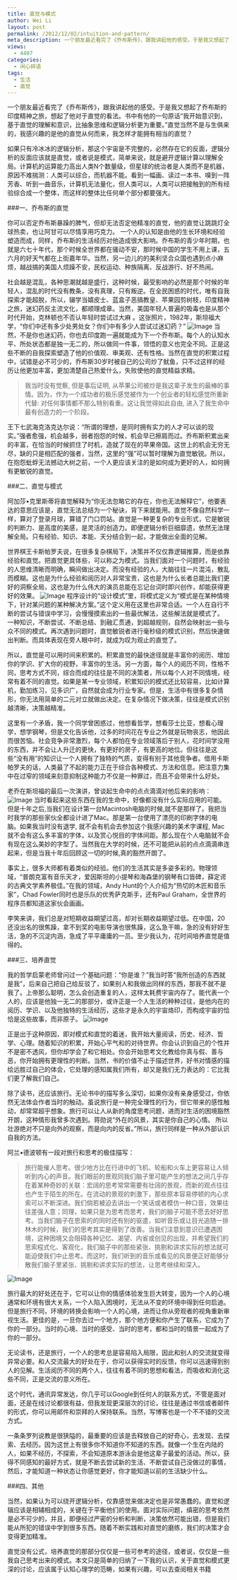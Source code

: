 ```yaml
---
title: 直觉与模式
author: Wei Li
layout: post
permalink: /2012/12/02/intuition-and-pattern/
meta_description: 一个朋友最近看完了《乔布斯传》，跟我讲起他的感受。于是我又想起了乔布斯的印度精神之旅，想起了他对于直觉的看法。书中有他的一句原话“我开始意识到，基于直觉的理解和意识，比抽象思维和逻辑分析更为重要。”直觉当然不是与生俱来的，我感兴趣的是他的直觉从何而来，我怎样才能拥有相当的直觉？
views:
  - 4407
categories:
  - 闲心碎语
tags:
  - 生活
  - 直觉
---
```

一个朋友最近看完了《乔布斯传》，跟我讲起他的感受。于是我又想起了乔布斯的印度精神之旅，想起了他对于直觉的看法。书中有他的一句原话“我开始意识到，基于直觉的理解和意识，比抽象思维和逻辑分析更为重要。”直觉当然不是与生俱来的，我感兴趣的是他的直觉从何而来，我怎样才能拥有相当的直觉？

如果只有冷冰冰的逻辑分析，那这个宇宙是不完整的，必然存在它的反面，逻辑分析的反面应该就是直觉，或者说是模式，简单来说，就是避开逻辑计算以理解全局。计算机的运算能力高出人类N个数量级，但星球的统治者是人类而不是机器，原因不难揣测：人类可以综合，而机器不能。看到一幅画、读过一本书、嗅到一阵芳香、听到一曲音乐，计算机无法量化，但人类可以，人类可以把接触到的所有经验综合成一个整体，而这样的整体比任何单个部分都要强大。

###一、乔布斯的直觉

你可以否定乔布斯暴躁的脾气，但却无法否定他精准的直觉，他的直觉让跳跳灯全球热卖，也让阿甘可以尽情享用巧克力。 一个人的认知是由他的生长环境和经验塑造而成，同样，乔布斯的生活经历对他造成很大影响。乔布斯的青少年时期，也就是六七十年代，那个时候全世界都在骚动不安，那时候中国的学生不用上课，五六月的好天气都在上街嘉年华。当然，另一边儿的的美利坚合众国也遇到点小麻烦，越战搞的美国人烦躁不安，民权运动、种族隔离、反战游行、好不热闹。

社会越是混乱，各种思潮就越是盛行，这种时候，最受影响的必然是那个时候的年轻人，混乱的时代没有教条，没有真理，只有叛逆。在全民困惑的时代，唯有自我探索才能超脱，所以，辍学当嬉皮士、蓝盒子恶搞教皇、苹果园剪树枝，印度精神之旅，迷幻药反主流文化，都顺理成章。当然，美国年轻人普遍的吸毒也是从那个时代开始，克林顿也不否认年轻时尝试过大麻 。这张照片，1982年，斯坦福大学，“你们中还有多少处男处女？你们中有多少人尝试过迷幻药？”
![Image][1]
当然，不是你也迷幻药，你也去印度跑一遍就能成为下一个乔布斯。每个人的认知水平、所处状态都是独一无二的，所以做同一件事，领悟的意义也完全不同。正是这些不断的自我探索塑造了他的价值观、审美观、还有性格。当然在直觉的积累过程中，试错是必不可少的，乔布斯30岁时被自己的公司炒了鱿鱼，只不过这样的经历让他更加丰富，更加清楚自己热爱什么，失败使他的直觉精益求精。

>我当时没有觉察, 但是事后证明, 从苹果公司被炒是我这辈子发生的最棒的事情。因为，作为一个成功者的极乐感觉被作为一个创业者的轻松感觉所重新代替: 对任何事情都不那么特别看重。这让我觉得如此自由, 进入了我生命中最有创造力的一个阶段。

王下七武海克洛克达尔说：“所谓的理想，是同时拥有实力的人才可以谈的现实。”强者愈强，机会越多，弱者抱怨的时候，机会早已擦肩而过。乔布斯积累出来的丰富，在恰当的时候抓住了时机，造就了现在的苹果帝国。这世上的机会无穷无尽，缺的只是相匹配的强者，当然，这里的“强”可以暂时理解为直觉敏锐。所以，在抱怨蚍蜉无法撼动大树之前，一个人更应该关注的是如何成为更好的人，如何拥有更敏锐的直觉。

###二、直觉与模式

阿加莎•克里斯蒂将直觉解释为“你无法忽略它的存在，你也无法解释它”，他要表达的意思应该是，直觉无法总结为一个秘诀，背下来就能用。直觉不像自然科学一样，算对了登录月球，算错了门口罚站。直觉是一种更复杂的专业形式，它是敏锐的判断力、是高度的美感，是灵活的创造力。即便逻辑分析巨细靡遗，依然无法理解全局。只有经验、知识、本能、天分结合到一起，才能做出全面的见解。

世界棋王卡斯帕罗夫说，在很多复杂棋局下，决策并不仅仅靠逻辑推算，而是依靠经验和直觉。把直觉更具体些，可以称之为模式。当我们面对一个问题时，有经验的人思维清晰而明确，瞬间做出决定。而没有经验的人，大脑往往一片混沌，散乱而模糊。这也是为什么经验和阅历对人非常宝贵，这也是为什么长者总能比我们更好的洞察全局，这也是为什么伟大的演员总能在忘记台词时即兴创作，却能获得更好的效果。
![Image][2]
程序设计的“设计模式”里，将模式定义为“模式是在某种情境下，针对某问题的某种解决方案。”这个定义用在这里也非常合适。一个人在自行不断的尝试与错误中学习，会慢慢摸索出的一些最优解法，这些解法就是模式了。 一种知识，不断尝试、不断总结、到融汇贯通，到超越规则，自然会映射出一些与众不同的模式。再次遇到问题时，直觉敏锐者进行毫秒级的模式识别，然后快速做出判断。而具体表现在旁人眼中时，就成为叹为观止的直觉了。

所以，直觉是可以用时间来积累的。积累直觉的最快途径就是丰富你的阅历、增加你的学识、扩大你的视野，丰富你的生活。另一方面，每个人的阅历不同，性格不同，思考方式不同，综合而成的往往是不同的决策者，所以每个人对不同情境，经常有着不同的直觉。如果是某一专业领域，积累知识的模式还比较容易，比如计算机，勤加练习，见多识广，自然就会成为行业专家。但是，生活中有很多复杂情形，你无法用简单的二元对立就做出决定。在复杂情况下做决策，往往是模式识别越清晰，决策越精准。

这里有一个矛盾，我一个同学曾困惑过，他想看哲学，想看莎士比亚，想看心理学，想学钢琴，但是文化告诉他，过多的时间花在专业之外就是玩物丧志，他因此而很苦恼。社会竞争非常激烈，每个人都怕在专业领域落后于别人，花时间学没用的东西，并不会让人升迁的更快，有更好的房子，有更高的地位。但往往是这些“没有用”的知识让一个人拥有了独特的气质，变得有别于其他竞争者。借用卡斯帕罗夫的话，人类最了不起的能力正在于综合各种模式、方法和信息。把注意力集中在过窄的领域来刻意抑制这种能力不仅是一种罪过，而且不会带来什么好处。

老乔在斯坦福的最后一次演讲，曾谈起生命中的点点滴滴对他后来的影响：
![Image][3]
当时看起来这些东西在我的生命中，好像都没有什么实际应用的可能。但是十年之后,当我们在设计第一台Macintosh电脑的时候,就不是那样了。我把当时我学的那些家伙全都设计进了Mac。那是第一台使用了漂亮的印刷字体的电脑。如果我当时没有退学, 就不会有机会去参加这个我感兴趣的美术字课程, Mac就不会有这么多丰富的字体，以及赏心悦目的字体间距。那么现在个人电脑就不会有现在这么美妙的字型了。当然我在大学的时候，还不可能把从前的点点滴滴串连起来，但是当我十年后回顾这一切的时候,真的豁然开朗了。

事实上，很多大师都有着类似的经验。他们的生活其实是多姿多彩的。物理领域，“普朗克富有音乐天才，爱因斯坦的小提琴和海森堡的钢琴有口皆碑，薛定谔的古典文学素养极佳。”在我的领域，Andy Hunt的个人介绍为“热切的木匠和音乐家”，Chad Fowler同时也是乐队的优秀萨克斯手，还有Paul Graham，全世界的程序员都知道这家伙会画画。

李笑来讲，我们总是对短期收益期望过高，却对长期收益期望过低。在中国，20还没出名的很焦躁，拿不到奖的电影导演也很焦躁，这么急干嘛，急的没有好好生活，急的不沉淀内涵，急成了平平庸庸的一员。至少我认为，花时间培养直觉是值得的。

###三、培养直觉

我的哲学启蒙老师曾问过一个基础问题：“你是谁？”我当时答“我所创造的东西就是我”，后来自己把自己给反驳了，如果别人和我做出同样的东西，那我不就不是我了。上帝那么聪明，怎么会创造重复的人，这样太耗费宇宙内存了。能代表一个人的，应该是他独一无二的那部分，或许正是一个人生活的种种过往，是他内在的阅历、学识、以及他独特的生活经历，这些才是永久的宇宙烙印，而构成宇宙的恰恰是这些故事，而非原子。
![Image][4]

正是出于这种原因，即对模式和直觉的着迷，我开始大量阅读，历史、经济、哲学、心理。随着知识的积累，开始心平气和的对待世界。你会认识到自己的个性并不是密不透风，但你却学会了和它相处。你会开始思考文化教给你真与假、善与恶，你开始拥有更理性的判断。当然，书的价值不止于描述世界，好书对情感的描绘远胜过自己的体会，它处理的感知属我们所有，却又是我们无力表达的：它比我们更了解我们自己。

除了读书，还应该旅行。无论书中的描写多么深切，如果你没有亲身感受过，你依然无法体会作者当时的触动。虽说旅行是一种完全理性的行为，但它带来的感性触动，却常常超乎想象。旅行可以让人从新的角度思考问题，进而对生活的困境豁然开朗，这种情形我曾多次遇到。蒋勋说“外在的风景，其实是你自己的心情。 所以壮游绝对不只是向外的观察，而是向内的反省。”所以，旅行同样是一种从外部认识自我的方法。

阿兰•德波顿有一段对旅行和思考的极佳描写：

>旅行能催人思考。很少地方比在行进中的飞机、轮船和火车上更容易让人倾听到内心的声音。我们眼前的景观同我们脑子里可能产生的想法之间几乎存在着某种奇妙的关联：宏阔的思考常常需要有壮阔的景观，而新的观点往往也产生于陌生的所在。在流动的景观的刺激下，那些原本容易停顿的内心求索可以不断深进。我们倘若被迫去讲出一个笑话或者模仿一种口音，效果往往差强人意；同理，如果只是为思考而思考，我们的脑子可能不愿去好好思考。当我们脑子在思索的的同时还有别的驱遣，如听音乐或让目光追随一排林木的时候，我们的思考其实是得到了改善。当我们注意到意识已遭遇困境，这种困境又会阻碍各种记忆、渴望、内省或创见的出现，并希望我们的思索程式化、客观化，我们脑子中的那些紧张、挑剔和讲求实际的想法就可能迫使我们中止思考。而这时，我们听到的音乐或看见的风景便正好能够分散我们脑子里紧张、挑剔和讲求实际的想法，让思考继续和深入。

![Image][5]

旅行最大的好处还在于，它可以让你的情感体验发生巨大转变，因为一个人的心境通常和环境有很大关系，一个人陷入困境时，无法从不变的环境中得到任何启迪。但是旅行不同，环境的转换会影响一个人的心境，进而让你从旁观者的视角重新审视生活。更佳的是，一旦你去过一个地方，那个地方便和你产生了联系，它成为了你的一部分。当时的心境、当时的感受、当时的思考，都和当时的情景一起成为了你的一部分。

无论读书，还是旅行，一个人的思考总是容易陷入局限，因此和别人的交流就变得异常必要。和人交流最大的好处在于，你可以获得实时的反馈，你可以迅速得到别人的见解。生活阅历不同的两个人，往往有着不同的思想和看法，而吸收和消化这些不同，正是交流的意义所在。

这个时代，通讯异常发达，你几乎可以Google到任何人的联系方式，不管是面对面，还是在线讨论都很有益，但我发现更深层次的讨论，往往是通过书信或者邮件的形式，你可以用邮件和崇拜的人保持联系。当然，写博客也是一个不不错的交流方式。

一条条罗列说教是很狭隘的，最重要的应该是去释放自己的好奇心，去发现、去探索、去经历。因为这世上有很多你不知道你不知道的东西。就像一个生在内陆的人，如果不经历，不探索，不会知道原本游泳会是他这辈子最爱的活动。所以，获得不同感知的最好方式，就是不断去尝试新的生活、不断尝试自己没做过的事情，然后，才能知道一种状态让你感觉更好，你才能知道以前的生活缺少什么。

###四、其他

当然，如果认为可以绕开逻辑分析，仅靠感觉来做决定也是非常愚蠢的。直觉和逻辑应该是相辅相成的，关键在于平衡他们的使用。面对实际问题，缜密的思考依然是必不可少的，并且，即便经过严密的分析和判断，决策依然可能出错，但是我们能从所犯的错误中学到很多东西。随着不断实践和对直觉的磨练，我们的决策才会变得更加精准。

直觉没有公式，培养直觉的那部分仅仅是一些可参考的途径，或者说，仅仅是一些我自己思考出来的模式。本文只是简单的归纳了一下我的认识，关于直觉和模式更深的讨论，应该属于认知心理学的范畴，如果有兴趣，可以去查阅相关书籍

[1]: /uploads/2012/12/乔布斯斯坦福.png
[2]: /uploads/2012/12/棋盘.png
[3]: /uploads/2012/12/乔布斯保持饥渴.png
[4]: /uploads/2012/12/我是谁.png
[5]: /uploads/2012/12/旅行.png